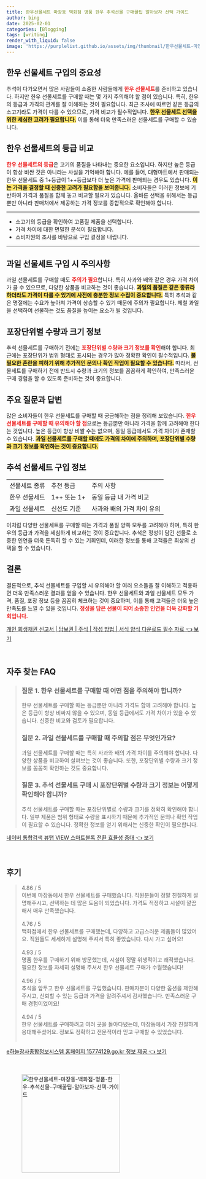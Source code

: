 ```yaml
---
title: 한우선물세트 마장동 백화점 명품 한우 추석선물 구매꿀팁 알아보자 선택 가이드
author: bing
date: 2025-02-01
categories: [Blogging]
tags: [writing]
render_with_liquid: false
image: 'https://purplelist.github.io/assets/img/thumbnail/한우선물세트-마장동-백화점-명품-한우-추석선물-구매꿀팁-알아보자-선택-가이드.webp'
---
```

<h2 id='한우_선물세트_구입의_중요성'>한우 선물세트 구입의 중요성</h2>

<p>추석이 다가오면서 많은 사람들이 소중한 사람들에게 <b><span style="color: #ee2323;">한우 선물세트</span></b>를 준비하고 있습니다. 하지만 한우 선물세트를 구매할 때는 몇 가지 주의해야 할 점이 있습니다. 특히, 한우의 등급과 가격의 관계를 잘 이해하는 것이 필요합니다. 최근 조사에 따르면 같은 등급의 소고기라도 가격이 다를 수 있으므로, 가격 비교가 필수적입니다. <b><span style="background-color: #ffe066;">한우 선물세트 선택을 위한 세심한 고려가 필요합니다.</span></b> 이를 통해 더욱 만족스러운 선물세트를 구매할 수 있습니다.</p>

<h2 id='한우_선물세트의_등급_비교'>한우 선물세트의 등급 비교</h2>

<p><b><span style="color: #ee2323;">한우 선물세트의 등급</span></b>은 고기의 품질을 나타내는 중요한 요소입니다. 하지만 높은 등급이 항상 비싼 것은 아니라는 사실을 기억해야 합니다. 예를 들어, 대형마트에서 판매되는 한우 선물세트 중 1+등급이 1++등급보다 더 높은 가격에 판매되는 경우도 있습니다. <b><span style="background-color: #ffe066;">이는 가격을 결정할 때 신중한 고려가 필요함을 보여줍니다.</span></b> 소비자들은 이러한 정보에 기반하여 가격과 품질을 함께 놓고 비교할 필요가 있습니다. 올바른 선택을 위해서는 등급뿐만 아니라 판매처에서 제공하는 가격 정보를 종합적으로 확인해야 합니다.</p>

<hr />

<ul>
    <li>소고기의 등급을 확인하여 고품질 제품을 선택합니다.</li>
    <li>가격 차이에 대한 면밀한 분석이 필요합니다.</li>
    <li>소비자원의 조사를 바탕으로 구입 결정을 내립니다.</li>
</ul>

<hr />

<h2 id='과일_선물세트_구입_시_주의사항'>과일 선물세트 구입 시 주의사항</h2>

<p>과일 선물세트를 구매할 때도 <b><span style="color: #ee2323;">주의가 필요</span></b>합니다. 특히 사과와 배와 같은 경우 가격 차이가 클 수 있으므로, 다양한 상품을 비교하는 것이 좋습니다. <b><span style="background-color: #ffe066;">과일의 품질은 같은 종류라 하더라도 가격이 다를 수 있기에 사전에 충분한 정보 수집이 중요합니다.</span></b> 특히 추석과 같은 명절에는 수요가 높아져 가격이 상승할 수 있기 때문에 주의가 필요합니다. 제철 과일을 선택하여 선물하는 것도 품질을 높이는 요소가 될 것입니다.</p>

<h2 id='포장단위별_수량과_크기_정보'>포장단위별 수량과 크기 정보</h2>

<p>추석 선물세트를 구매하기 전에는 <b><span style="color: #ee2323;">포장단위별 수량과 크기 정보를 확인</span></b>해야 합니다. 최근에는 포장단위가 범위 형태로 표시되는 경우가 많아 정확한 확인이 필수적입니다. <b><span style="background-color: #ffe066;">불필요한 혼란을 피하기 위해 추가적인 문의나 확인 작업이 필요할 수 있습니다.</span></b> 따라서, 선물세트를 구매하기 전에 반드시 수량과 크기의 정보를 꼼꼼하게 확인하여, 만족스러운 구매 경험을 할 수 있도록 준비하는 것이 중요합니다.</p>

<h2 id='주요_질문과_답변'>주요 질문과 답변</h2>

<p>많은 소비자들이 한우 선물세트를 구매할 때 궁금해하는 점을 정리해 보았습니다. <b><span style="color: #ee2323;">한우 선물세트를 구매할 때 유의해야 할 점</span></b>으로는 등급뿐만 아니라 가격을 함께 고려해야 한다는 것입니다. 높은 등급이 항상 비쌀 수는 없으며, 동일 등급에서도 가격 차이가 존재할 수 있습니다. <b><span style="background-color: #ffe066;">과일 선물세트를 구매할 때에도 가격의 차이에 주의하며, 포장단위별 수량과 크기 정보를 확인하는 것이 중요합니다.</span></b></p>

<h2 id='추석_선물세트_구입_정보'>추석 선물세트 구입 정보</h2>

<table>
    <tr>
        <td>선물세트 종류</td>
        <td>추천 등급</td>
        <td>주의 사항</td>
    </tr>
    <tr>
        <td>한우 선물세트</td>
        <td>1++ 또는 1+</td>
        <td>동일 등급 내 가격 비교</td>
    </tr>
    <tr>
        <td>과일 선물세트</td>
        <td>신선도 기준</td>
        <td>사과와 배의 가격 차이 유의</td>
    </tr>
</table>

<p>이처럼 다양한 선물세트를 구매할 때는 가격과 품질 양쪽 모두를 고려해야 하며, 특히 한우의 등급과 가격을 세심하게 비교하는 것이 중요합니다. 추석은 정성이 담긴 선물로 소중한 인연을 더욱 돈독히 할 수 있는 기회인데, 이러한 정보를 통해 고객들은 최상의 선택을 할 수 있습니다.</p>

<h2 id='결론'>결론</h2>

<p>결론적으로, 추석 선물세트를 구입할 시 유의해야 할 여러 요소들을 잘 이해하고 적용하면 더욱 만족스러운 결과를 얻을 수 있습니다. 한우 선물세트와 과일 선물세트 모두 가격, 품질, 포장 정보 등을 꼼꼼히 체크하는 것이 중요하며, 이를 통해 고객들은 더욱 높은 만족도를 느낄 수 있을 것입니다. <b><span style="color: #ee2323;">정성을 담은 선물이 되어 소중한 인연을 더욱 강화할 기회입니다.</span></b></p>
<p><a class="click-button" title="개인 회생채권 신고서 | 담보권 | 주식 | 작성 방법 | 서식 양식 다운로드 필수 자료" href="https://purplelist.github.io/posts/%EA%B0%9C%EC%9D%B8-%ED%9A%8C%EC%83%9D%EC%B1%84%EA%B6%8C-%EC%8B%A0%EA%B3%A0%EC%84%9C-%EB%8B%B4%EB%B3%B4%EA%B6%8C-%EC%A3%BC%EC%8B%9D-%EC%9E%91%EC%84%B1-%EB%B0%A9%EB%B2%95-%EC%84%9C%EC%8B%9D-%EC%96%91%EC%8B%9D-%EB%8B%A4%EC%9A%B4%EB%A1%9C%EB%93%9C-%ED%95%84%EC%88%98-%EC%9E%90%EB%A3%8C/" rel="dofollow">개인 회생채권 신고서 | 담보권 | 주식 | 작성 방법 | 서식 양식 다운로드 필수 자료 👈 보기</a></p><br>
<h2 id='자주_찾는_FAQ'>자주 찾는 FAQ</h2>
<div itemscope="" itemtype="https://schema.org/FAQPage">
<blockquote>
<div itemscope="" itemprop="mainEntity" itemtype="https://schema.org/Question">
<h3 itemprop="name">질문 1. 한우 선물세트를 구매할 때 어떤 점을 주의해야 합니까?</h3>
<div itemscope="" itemprop="acceptedAnswer" itemtype="https://schema.org/Answer">
<span itemprop="text">
<p>한우 선물세트를 구매할 때는 등급뿐만 아니라 가격도 함께 고려해야 합니다. 높은 등급이 항상 비싸지 않을 수 있으며, 동일 등급에서도 가격 차이가 있을 수 있습니다. 신중한 비교와 검토가 필요합니다.</p>
</span>
</div>
</div>
<div itemscope="" itemprop="mainEntity" itemtype="https://schema.org/Question">
<h3 itemprop="name">질문 2. 과일 선물세트를 구매할 때 주의할 점은 무엇인가요?</h3>
<div itemscope="" itemprop="acceptedAnswer" itemtype="https://schema.org/Answer">
<span itemprop="text">
<p>과일 선물세트를 구매할 때는 특히 사과와 배의 가격 차이를 주의해야 합니다. 다양한 상품을 비교하여 살펴보는 것이 좋습니다. 또한, 포장단위별 수량과 크기 정보를 꼼꼼히 확인하는 것도 중요합니다.</p>
</span>
</div>
</div>
<div itemscope="" itemprop="mainEntity" itemtype="https://schema.org/Question">
<h3 itemprop="name">질문 3. 추석 선물세트 구매 시 포장단위별 수량과 크기 정보는 어떻게 확인해야 합니까?</h3>
<div itemscope="" itemprop="acceptedAnswer" itemtype="https://schema.org/Answer">
<span itemprop="text">
<p>추석 선물세트를 구매할 때는 포장단위별로 수량과 크기를 정확히 확인해야 합니다. 일부 제품은 범위 형태로 수량을 표시하기 때문에 추가적인 문의나 확인 작업이 필요할 수 있습니다. 정확한 정보를 얻기 위해서는 신중한 확인이 필요합니다.</p>
</span>
</div>
</div>
</blockquote>
</div>
<p><a class="click-button" title="네이버 통합검색 뷰탭 VIEW 스마트블록 전환 효율성 증대" href="https://purplelist.github.io/posts/%EB%84%A4%EC%9D%B4%EB%B2%84-%ED%86%B5%ED%95%A9%EA%B2%80%EC%83%89-%EB%B7%B0%ED%83%AD-VIEW-%EC%8A%A4%EB%A7%88%ED%8A%B8%EB%B8%94%EB%A1%9D-%EC%A0%84%ED%99%98-%ED%9A%A8%EC%9C%A8%EC%84%B1-%EC%A6%9D%EB%8C%80/" rel="dofollow">네이버 통합검색 뷰탭 VIEW 스마트블록 전환 효율성 증대 👈 보기</a></p><br>
<h2 id='후기'>후기</h2>
<div itemscope itemtype="https://schema.org/Product">
  <blockquote>
  <div itemprop="review" itemscope itemtype="https://schema.org/Review">
      <div itemprop="reviewRating" itemscope itemtype="https://schema.org/Rating"> <span itemprop="ratingValue">4.86</span> / <span itemprop="bestRating">5</span> </div>
      <span itemprop="reviewBody">이번에 마장동에서 한우 선물세트를 구매했습니다. 직원분들이 정말 친절하게 설명해주시고, 선택하는 데 많은 도움이 되었습니다. 가격도 적정하고 시설이 깔끔해서 매우 만족했습니다.</span>
  </div>
  <br>
  <div itemprop="review" itemscope itemtype="https://schema.org/Review">
      <div itemprop="reviewRating" itemscope itemtype="https://schema.org/Rating"> <span itemprop="ratingValue">4.76</span> / <span itemprop="bestRating">5</span> </div>
      <span itemprop="reviewBody">백화점에서 한우 선물세트를 구매했는데, 다양하고 고급스러운 제품들이 많았어요. 직원들도 세세하게 설명해 주셔서 특히 좋았습니다. 다시 가고 싶어요!</span>
  </div>
  <br>
  <div itemprop="review" itemscope itemtype="https://schema.org/Review">
      <div itemprop="reviewRating" itemscope itemtype="https://schema.org/Rating"> <span itemprop="ratingValue">4.93</span> / <span itemprop="bestRating">5</span> </div>
      <span itemprop="reviewBody">명품 한우를 구매하기 위해 방문했는데, 시설이 정말 위생적이고 쾌적했습니다. 필요한 정보를 자세히 설명해 주셔서 한우 선물세트 구매가 수월했습니다!</span>
  </div>
  <br>
  <div itemprop="review" itemscope itemtype="https://schema.org/Review">
      <div itemprop="reviewRating" itemscope itemtype="https://schema.org/Rating"> <span itemprop="ratingValue">4.96</span> / <span itemprop="bestRating">5</span> </div>
      <span itemprop="reviewBody">추석을 앞두고 한우 선물세트를 구입했습니다. 판매자분이 다양한 옵션을 제안해 주시고, 신뢰할 수 있는 등급과 가격을 알려주셔서 감사했습니다. 만족스러운 구매 경험이었어요!</span>
  </div>
  <br>
  <div itemprop="review" itemscope itemtype="https://schema.org/Review">
      <div itemprop="reviewRating" itemscope itemtype="https://schema.org/Rating"> <span itemprop="ratingValue">4.94</span> / <span itemprop="bestRating">5</span> </div>
      <span itemprop="reviewBody">한우 선물세트를 구매하려고 여러 곳을 돌아다녔는데, 마장동에서 가장 친절하게 응대해주셨어요. 정보도 정확하고 전문적이라 믿고 구매할 수 있었습니다.</span>
  </div>
  <br>
  </blockquote>
</div>
<p><a class="click-button" title="e하늘장사종합정보시스템 홈페이지 15774129.go.kr 정보 제공" href="https://purplelist.github.io/posts/e%ED%95%98%EB%8A%98%EC%9E%A5%EC%82%AC%EC%A2%85%ED%95%A9%EC%A0%95%EB%B3%B4%EC%8B%9C%EC%8A%A4%ED%85%9C-%ED%99%88%ED%8E%98%EC%9D%B4%EC%A7%80-15774129.go.kr-%EC%A0%95%EB%B3%B4-%EC%A0%9C%EA%B3%B5/" rel="dofollow">e하늘장사종합정보시스템 홈페이지 15774129.go.kr 정보 제공 👈 보기</a></p><br>
<figure class="image"><img src="https://purplelist.github.io/assets/img/thumbnail/한우선물세트-마장동-백화점-명품-한우-추석선물-구매꿀팁-알아보자-선택-가이드.webp" alt="한우선물세트-마장동-백화점-명품-한우-추석선물-구매꿀팁-알아보자-선택-가이드" width="256" height="256"></figure>